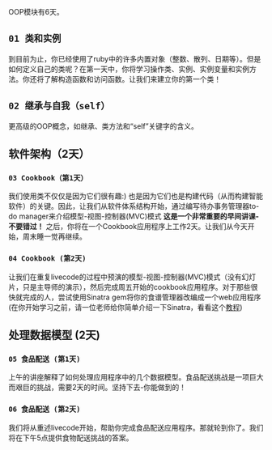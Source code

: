 OOP模块有6天。

## `01 类和实例`

到目前为止，你已经使用了ruby中的许多内置对象（整数、散列、日期等）。但是如何定义自己的类呢？在第一天中，你将学习操作类、实例、实例变量和实例方法。你还将了解构造函数和访问函数。让我们来建立你的第一个类！

## `02 继承与自我（self）`

更高级的OOP概念，如继承、类方法和“self”关键字的含义。

## 软件架构（2天）

### `03 Cookbook（第1天）`

我们使用类不仅仅是因为它们很有趣:) 也是因为它们也是构建代码（从而构建智能软件）的关键。因此，让我们从软件体系结构开始，通过编写待办事务管理器to-do manager来介绍模型-视图-控制器(MVC)模式 **这是一个非常重要的早间讲课-不要错过！** 之后，你将在一个Cookbook应用程序上工作2天。让我们从今天开始，周末睡一觉再继续。

### `04 Cookbook (第2天)`

让我们在重复livecode的过程中预演的模型-视图-控制器(MVC)模式（没有幻灯片，只是主导师的演示），然后完成周五开始的cookbook应用程序。对于那些很快就完成的人，尝试使用Sinatra gem将你的食谱管理器改编成一个web应用程序(在你开始学习之前，请一位老师给你简单介绍一下Sinatra，看看这个[教程](https://github.com/lewagon/sinatra-101))

## 处理数据模型 (2天)

### `05 食品配送 (第1天)`

上午的讲座解释了如何处理应用程序中的几个数据模型。食品配送挑战是一项巨大而艰巨的挑战，需要2天的时间。坚持下去-你能做到的！

### `06 食品配送 (第2天)`

我们将从重述livecode开始，帮助你完成食品配送应用程序。那就轮到你了。我们将在下午5点提供食物配送挑战的答案。
